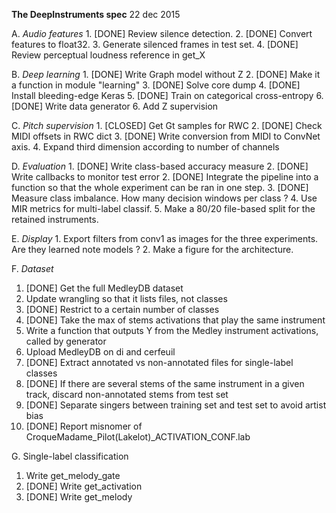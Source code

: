 **The DeepInstruments spec**
22 dec 2015

A. *Audio features*
    1. [DONE] Review silence detection.
    2. [DONE] Convert features to float32.
    3. Generate silenced frames in test set.
    4. [DONE] Review perceptual loudness reference in get_X

B. *Deep learning*
    1. [DONE] Write Graph model without Z
    2. [DONE] Make it a function in module "learning"
    3. [DONE] Solve core dump
    4. [DONE] Install bleeding-edge Keras
    5. [DONE] Train on categorical cross-entropy
    6. [DONE] Write data generator
    6. Add Z supervision

C. *Pitch supervision*
    1. [CLOSED] Get Gt samples for RWC
    2. [DONE] Check MIDI offsets in RWC dict
    3. [DONE] Write conversion from MIDI to ConvNet axis.
    4. Expand third dimension according to number of channels

D. *Evaluation*
    1. [DONE] Write class-based accuracy measure
    2. [DONE] Write callbacks to monitor test error
    2. [DONE] Integrate the pipeline into a function so that the whole experiment can be ran in one step.
    3. [DONE] Measure class imbalance. How many decision windows per class ?
    4. Use MIR metrics for multi-label classif.
    5. Make a 80/20 file-based split for the retained instruments.

E. *Display*
    1. Export filters from conv1 as images for the three experiments. Are they learned note models ?
    2. Make a figure for the architecture.

F. *Dataset*
1. [DONE] Get the full MedleyDB dataset
2. Update wrangling so that it lists files, not classes
3. [DONE] Restrict to a certain number of classes
4. [DONE] Take the max of stems activations that play the same instrument
5. Write a function that outputs Y from the Medley instrument
   activations, called by generator
6. Upload MedleyDB on di and cerfeuil
7. [DONE] Extract annotated vs non-annotated files for single-label classes
8. [DONE] If there are several stems of the same instrument in a given track,
   discard non-annotated stems from test set
9. [DONE] Separate singers between training set and test set to avoid artist bias
10. [DONE] Report misnomer of CroqueMadame_Pilot(Lakelot)_ACTIVATION_CONF.lab

G. Single-label classification
1. Write get_melody_gate
2. [DONE] Write get_activation
3. [DONE] Write get_melody
